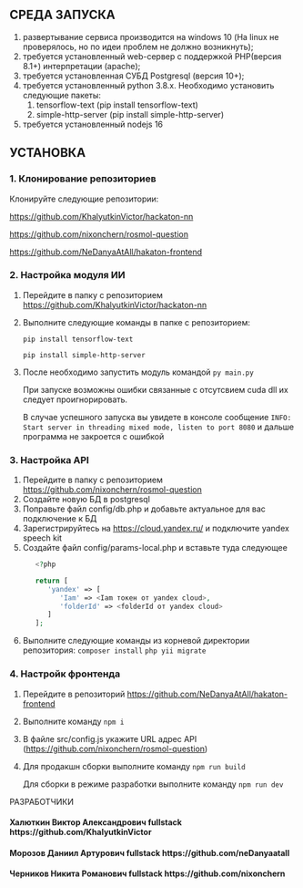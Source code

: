 СРЕДА ЗАПУСКА
------------
1) развертывание сервиса производится на windows 10 (На linux не проверялось, но по идеи проблем не должно возникнуть);
2) требуется установленный web-сервер с поддержкой PHP(версия 8.1+) интерпретации (apache);
3) требуется установленная СУБД Postgresql (версия 10+);
4) требуется установленный python 3.8.x. Необходимо установить следующие пакеты:
    1) tensorflow-text (pip install tensorflow-text)
    2) simple-http-server (pip install simple-http-server)
5) требуется установленный nodejs 16


УСТАНОВКА
------------
### 1. Клонирование репозиториев

Клонируйте следующие репозитории:

https://github.com/KhalyutkinVictor/hackaton-nn

https://github.com/nixonchern/rosmol-question

https://github.com/NeDanyaAtAll/hakaton-frontend

### 2. Настройка модуля ИИ

1) Перейдите в папку с репозиторием https://github.com/KhalyutkinVictor/hackaton-nn
2) Выполните следующие команды в папке с репозиторием:

   ``pip install tensorflow-text``

   ``pip install simple-http-server``

3) После необходимо запустить модуль командой ``py main.py``

   При запуске возможны ошибки связанные с отсутсвием cuda dll их следует проигнорировать.

   В случае успешного запуска вы увидете в консоле сообщение ``INFO: Start server in threading mixed mode, listen to port 8080`` и дальше программа не закроется с ошибкой


### 3. Настройка API

1) Перейдите в папку с репозиторием https://github.com/nixonchern/rosmol-question
2) Создайте новую БД в postgresql
3) Поправьте файл config/db.php и добавьте актуальное для вас подключение к БД
4) Зарегистрируйтесь на https://cloud.yandex.ru/ и подключите yandex speech kit
5) Создайте файл config/params-local.php и вставьте туда следующее
   ```php
      <?php

      return [
         'yandex' => [
            'Iam' => <Iam токен от yandex cloud>,
            'folderId' => <folderId от yandex cloud>
         ]
      ];
   ```
6) Выполните следующие команды из корневой директории репозитория:
   ``composer install``
   ``php yii migrate``

### 4. Настройк фронтенда

1) Перейдите в репозиторий https://github.com/NeDanyaAtAll/hakaton-frontend
2) Выполните команду ``npm i``
3) В файле src/config.js укажите URL адрес API (https://github.com/nixonchern/rosmol-question)
4) Для продакшн сборки выполните команду ``npm run build``

   Для сборки в режиме разработки выполните команду ``npm run dev``


РАЗРАБОТЧИКИ

<h4>Халюткин Виктор Александрович fullstack https://github.com/KhalyutkinVictor </h4>
<h4>Морозов Даниил Артурович fullstack https://github.com/neDanyaatall </h4>
<h4>Черников Никита Романович fullstack https://github.com/nixonchern </h4>

